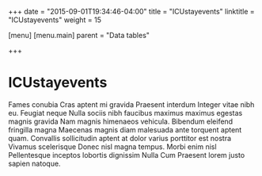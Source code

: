 +++
date = "2015-09-01T19:34:46-04:00"
title = "ICUstayevents"
linktitle = "ICUstayevents"
weight = 15

[menu]
  [menu.main]
    parent = "Data tables"

+++

# ICUstayevents

Fames conubia Cras aptent mi gravida Praesent interdum Integer vitae nibh eu. Feugiat neque Nulla sociis nibh faucibus maximus maximus egestas magnis gravida Nam magnis himenaeos vehicula. Bibendum eleifend fringilla magna Maecenas magnis diam malesuada ante torquent aptent quam. Convallis sollicitudin aptent at dolor varius porttitor est nostra Vivamus scelerisque Donec nisl magna tempus. Morbi enim nisl Pellentesque inceptos lobortis dignissim Nulla Cum Praesent lorem justo sapien natoque.